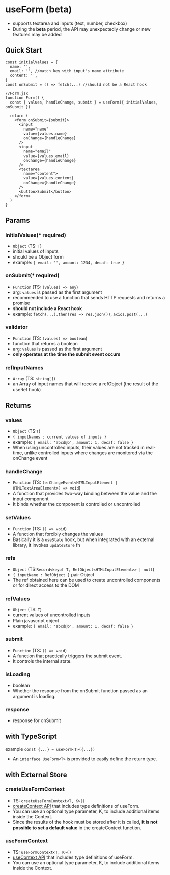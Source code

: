 # useForm (beta)

- supports textarea and inputs (text, number, checkbox)
- During the **beta** period, the API may unexpectedly change or new features may be added

## Quick Start

```
const initialValues = {
  name: '',
  email: '', //match key with input's name attribute
  content: '',
}
const onSubmit = () => fetch(...) //should not be a React hook

//Form.jsx
function Form() {
  const { values, handleChange, submit } = useForm({ initialValues, onSubmit })

  return (
    <form onSubmit={submit}>
      <input
        name="name"
        value={values.name}
        onChange={handleChange}
      />
      <input
        name="email"
        value={values.email}
        onChange={handleChange}
      />
      <textarea
        name="content">
        value={values.content}
        onChange={handleChange}
      />
      <button>Submit</button>
    </form>
  )
}

```

## Params

### initialValues(\* required)

- `Object` (TS: `T`)
- initial values of inputs
- should be a Object form
- example: `{ email: '', amount: 1234, decaf: true }`

### onSubmit(\* required)

- `Function` (TS: `(values) => any`)
- arg: `values` is passed as the first argument
- recommended to use a function that sends HTTP requests and returns a promise
- **should not include a React hook**
- example: `fetch(...).then(res => res.json())`, `axios.post(...)`

### validator

- `Function` (TS: `(values) => boolean`)
- function that returns a boolean
- arg: `values` is passed as the first argument
- **only operates at the time the submit event occurs**

### refInputNames

- `Array` (TS: `string[]`)
- an Array of input names that will receive a refObject (the result of the useRef hook)

## Returns

### values

- `Object` (TS:`T`)
- `{ inputNames : current values of inputs }`
- example: `{ email: 'abcd@b', amount: 1, decaf: false }`
- When using uncontrolled inputs, their values are not tracked in real-time, unlike controlled inputs where changes are monitored via the onChange event

### handleChange

- `Function` (TS: `(e:ChangeEvent<HTMLInputElement | HTMLTextAreaElement>) => void`)
- A function that provides two-way binding between the value and the input component
- It binds whether the component is controlled or uncontrolled

### setValues

- `Function` (TS: `() => void`)
- A function that forcibly changes the values
- Basically it is a `useState` hook, but when integrated with an external library, it invokes `updateStore` fn

### refs

- `Object` (TS:`Record<keyof T, RefObject<HTMLInputElement>> | null`)
- `{ inputName : RefObject }` pair Object
- The ref obtained here can be used to create uncontrolled components or for direct access to the DOM

### refValues

- `Object` (TS: `T`)
- current values of uncontrolled inputs
- Plain javascript object
- example: `{ email: 'abcd@b', amount: 1, decaf: false }`

### submit

- `Function` (TS: `() => void`)
- A function that practically triggers the submit event.
- It controls the internal state.

### isLoading

- boolean
- Whether the response from the onSubmit function passed as an argument is loading.

### response

- response for onSubmit

## with TypeScript

example
`const {...} = useForm<T>({...})`

- An `interface UseForm<T>` is provided to easily define the return type.

## with External Store

### createUseFormContext

- TS: `createUseFormContext<T, K>()`
- [createContext API](https://react.dev/reference/react/createContext#createcontext) that includes type definitions of useForm<T>.
- You can use an optional type parameter, K, to include additional items inside the Context.
- Since the results of the hook must be stored after it is called, **it is not possible to set a default value** in the createContext function.

### useFormContext

- TS: `useFormContext<T, K>()`
- [useContext API](https://react.dev/reference/react/useContext#usecontext) that includes type definitions of useForm.
- You can use an optional type parameter, K, to include additional items inside the Context.
